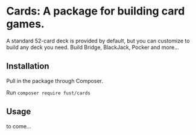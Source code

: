 # Cards: A package for building card games. 

A standard 52-card deck is provided by default, but you can customize to build any deck you need. Build Bridge, BlackJack, Pocker and more...

## Installation

Pull in the package through Composer.

Run `composer require fust/cards`


## Usage

to come...

